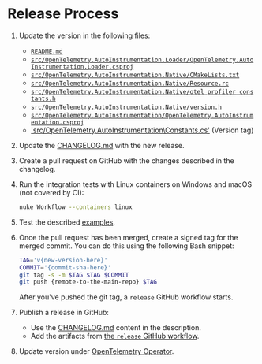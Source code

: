 # Release Process

1. Update the version in the following files:

   - [`README.md`](./README.md)
   - [`src/OpenTelemetry.AutoInstrumentation.Loader/OpenTelemetry.AutoInstrumentation.Loader.csproj`](../src/OpenTelemetry.AutoInstrumentation.Loader/OpenTelemetry.AutoInstrumentation.Loader.csproj)
   - [`src/OpenTelemetry.AutoInstrumentation.Native/CMakeLists.txt`](../src/OpenTelemetry.AutoInstrumentation.Native/CMakeLists.txt)
   - [`src/OpenTelemetry.AutoInstrumentation.Native/Resource.rc`](../src/OpenTelemetry.AutoInstrumentation.Native/Resource.rc)
   - [`src/OpenTelemetry.AutoInstrumentation.Native/otel_profiler_constants.h`](../src/OpenTelemetry.AutoInstrumentation.Native/otel_profiler_constants.h)
   - [`src/OpenTelemetry.AutoInstrumentation.Native/version.h`](../src/OpenTelemetry.AutoInstrumentation.Native/version.h)
   - [`src/OpenTelemetry.AutoInstrumentation/OpenTelemetry.AutoInstrumentation.csproj`](../src/OpenTelemetry.AutoInstrumentation/OpenTelemetry.AutoInstrumentation.csproj)
   - ['src/OpenTelemetry.AutoInstrumentation\Constants.cs'](../src/OpenTelemetry.AutoInstrumentation\Constants.cs)
     (Version tag)

1. Update the [CHANGELOG.md](../CHANGELOG.md) with the new release.

1. Create a pull request on GitHub with the changes described in the changelog.

1. Run the integration tests with Linux containers on Windows and macOS
   (not covered by CI):

   ```bash
   nuke Workflow --containers linux
   ```

1. Test the described [examples](../examples/README.md).

1. Once the pull request has been merged, create a signed tag for the merged commit.
   You can do this using the following Bash snippet:

   ```bash
   TAG='v{new-version-here}'
   COMMIT='{commit-sha-here}'
   git tag -s -m $TAG $TAG $COMMIT
   git push {remote-to-the-main-repo} $TAG
   ```

   After you've pushed the git tag, a `release` GitHub workflow starts.

1. Publish a release in GitHub:

   - Use the [CHANGELOG.md](../CHANGELOG.md) content in the description.
   - Add the artifacts from [the `release` GitHub workflow](https://github.com/open-telemetry/opentelemetry-dotnet-instrumentation/actions/workflows/release.yml).

1. Update version under [OpenTelemetry Operator](https://github.com/open-telemetry/opentelemetry-operator/blob/main/autoinstrumentation/dotnet/version.txt).
